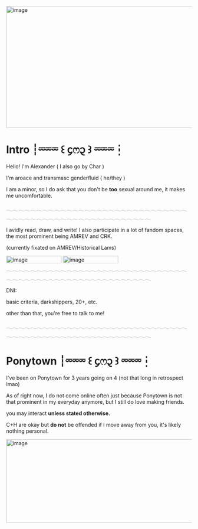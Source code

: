 <img width="2048" height="330" alt="image" src="https://github.com/user-attachments/assets/5f574be9-c948-427e-abc2-6f796ca16b94" />

# Intro ┆⏔⏔⏔ ꒰ ᧔ෆ᧓ ꒱ ⏔⏔⏔┆
Hello! I'm Alexander ( I also go by Char )

I'm aroace and transmasc genderfluid ( he/they ) 
 
I am a minor, so I do ask that you don't be **too** sexual around me, it makes me uncomfortable.

𓂃𓂃𓂃𓂃𓂃𓂃𓂃𓂃𓂃𓂃𓂃𓂃𓂃𓂃𓂃𓂃𓂃𓂃𓂃𓂃𓂃𓂃𓂃𓂃𓂃𓂃𓂃𓂃𓂃𓂃𓂃𓂃𓂃𓂃𓂃𓂃𓂃𓂃𓂃𓂃𓂃𓂃𓂃𓂃𓂃𓂃𓂃𓂃𓂃𓂃𓂃𓂃𓂃𓂃

I avidly read, draw, and write! I also participate in a lot of fandom spaces, the most prominent being AMREV and CRK. 

(currently fixated on AMREV/Historical Lams)

<img width="150" height="20" alt="image" src="https://github.com/user-attachments/assets/cd3bbfd2-6bcd-493c-82df-62acb207006a" />
<img width="150" height="20" alt="image" src="https://github.com/user-attachments/assets/50f7d338-08e3-44a4-ad52-497413cf3fea" />
𓂃𓂃𓂃𓂃𓂃𓂃𓂃𓂃𓂃𓂃𓂃𓂃𓂃𓂃𓂃𓂃𓂃𓂃𓂃𓂃𓂃𓂃𓂃𓂃𓂃𓂃𓂃𓂃𓂃𓂃𓂃𓂃𓂃𓂃𓂃𓂃𓂃𓂃𓂃𓂃𓂃𓂃𓂃𓂃𓂃𓂃𓂃𓂃𓂃𓂃𓂃𓂃𓂃𓂃

DNI:

basic criteria, darkshippers, 20+, etc. 

other than that, you're free to talk to me!

𓂃𓂃𓂃𓂃𓂃𓂃𓂃𓂃𓂃𓂃𓂃𓂃𓂃𓂃𓂃𓂃𓂃𓂃𓂃𓂃𓂃𓂃𓂃𓂃𓂃𓂃𓂃𓂃𓂃𓂃𓂃𓂃𓂃𓂃𓂃𓂃𓂃𓂃𓂃𓂃𓂃𓂃𓂃𓂃𓂃𓂃𓂃𓂃𓂃𓂃𓂃𓂃𓂃𓂃




# Ponytown ┆⏔⏔⏔ ꒰ ᧔ෆ᧓ ꒱ ⏔⏔⏔┆

I've been on Ponytown for 3 years going on 4 (not that long in retrospect lmao)

As of right now, I do not come online often just because Ponytown is not that prominent in my everyday anymore, but I still do love making friends.

you may interact **unless stated otherwise.**

C+H are okay but **do not** be offended if I move away from you, it's likely nothing personal.





<img width="2048" height="226" alt="image" src="https://github.com/user-attachments/assets/4aff6e37-c31e-4265-90f2-2d7700e8440d" />
